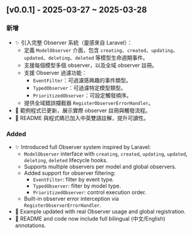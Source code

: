 ## [v0.0.1] - 2025-03-27 ~ 2025-03-28

### 新增
- ✨ 引入完整 Observer 系統（靈感來自 Laravel）：
  - 定義 `ModelObserver` 介面，包含 `creating`、`created`、`updating`、`updated`、`deleting`、`deleted` 等模型生命週期事件。
  - 支援每個模型多個 observer，以及全域 observer 註冊。
  - 支援 Observer 過濾功能：
    - `EventFilter`：可過濾感興趣的事件類型。
    - `TypedObserver`：可過濾特定模型類型。
    - `PrioritizedObserver`：可設定觸發順序。
  - 提供全域錯誤攔截器 `RegisterObserverErrorHandler`。
- 🧪 範例程式已更新，展示實際 observer 註冊與觸發流程。
- 📄 README 與程式碼已加入中英雙語註解，提升可讀性。

### Added
- ✨ Introduced full Observer system inspired by Laravel:
  - `ModelObserver` interface with `creating`, `created`, `updating`, `updated`, `deleting`, `deleted` lifecycle hooks.
  - Supports multiple observers per model and global observers.
  - Added support for observer filtering:
    - `EventFilter`: filter by event type.
    - `TypedObserver`: filter by model type.
    - `PrioritizedObserver`: control execution order.
  - Built-in observer error interception via `RegisterObserverErrorHandler`.
- 🧪 Example updated with real Observer usage and global registration.
- 📄 README and code now include full bilingual (中文/English) annotations.
